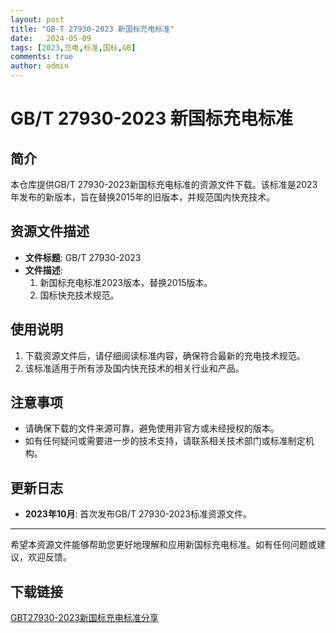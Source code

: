 ```yaml
---
layout: post
title: "GB-T 27930-2023 新国标充电标准"
date:   2024-05-09
tags: [2023,充电,标准,国标,GB]
comments: true
author: admin
---
```

# GB/T 27930-2023 新国标充电标准

## 简介

本仓库提供GB/T 27930-2023新国标充电标准的资源文件下载。该标准是2023年发布的新版本，旨在替换2015年的旧版本，并规范国内快充技术。

## 资源文件描述

- **文件标题**: GB/T 27930-2023
- **文件描述**:
  1. 新国标充电标准2023版本，替换2015版本。
  2. 国标快充技术规范。

## 使用说明

1. 下载资源文件后，请仔细阅读标准内容，确保符合最新的充电技术规范。
2. 该标准适用于所有涉及国内快充技术的相关行业和产品。

## 注意事项

- 请确保下载的文件来源可靠，避免使用非官方或未经授权的版本。
- 如有任何疑问或需要进一步的技术支持，请联系相关技术部门或标准制定机构。

## 更新日志

- **2023年10月**: 首次发布GB/T 27930-2023标准资源文件。

---

希望本资源文件能够帮助您更好地理解和应用新国标充电标准。如有任何问题或建议，欢迎反馈。

## 下载链接

[GBT27930-2023新国标充电标准分享](https://pan.quark.cn/s/ff99dc216fd6)